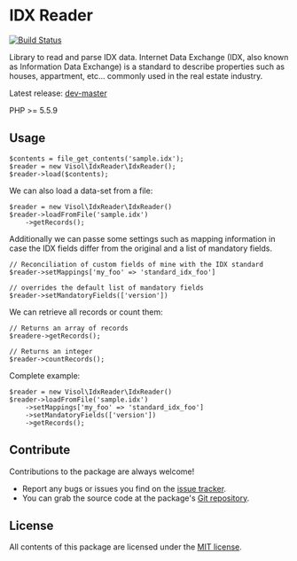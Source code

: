 IDX Reader
==========

[![Build Status](https://travis-ci.org/visol/idx-reader.svg?branch=1.1.0)](https://travis-ci.org/visol/idx-reader)

Library to read and parse IDX data. Internet Data Exchange (IDX, also known as Information Data Exchange) is a standard to describe properties such as houses, appartment, etc... commonly used in the real estate industry.

Latest release: [dev-master](https://packagist.org/packages/visol/idx-reader#dev-master)

PHP >= 5.5.9

Usage
-----


    $contents = file_get_contents('sample.idx');
    $reader = new Visol\IdxReader\IdxReader();
    $reader->load($contents);

We can also load a data-set from a file:

    $reader = new Visol\IdxReader\IdxReader()
    $reader->loadFromFile('sample.idx')
        ->getRecords();


Additionally we can passe some settings such as mapping information in case the IDX fields differ from the original and a list of mandatory fields.

    // Reconciliation of custom fields of mine with the IDX standard
    $reader->setMappings['my_foo' => 'standard_idx_foo']

    // overrides the default list of mandatory fields
    $reader->setMandatoryFields(['version'])

We can retrieve all records or count them:

    // Returns an array of records
    $readere->getRecords();

    // Returns an integer
    $reader->countRecords();

Complete example:

    $reader = new Visol\IdxReader\IdxReader()
    $reader->loadFromFile('sample.idx')
        ->setMappings['my_foo' => 'standard_idx_foo']
        ->setMandatoryFields(['version'])
        ->getRecords();

Contribute
----------

Contributions to the package are always welcome!

* Report any bugs or issues you find on the [issue tracker].
* You can grab the source code at the package's [Git repository].

License
-------

All contents of this package are licensed under the [MIT license].

[Composer]: https://getcomposer.org
[issue tracker]: https://github.com/visol/idx-reader
[Git repository]: https://github.com/visol/idx-reader
[MIT license]: LICENSE
[`IdxReader`]: src/IdxReader.php

